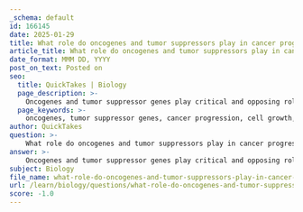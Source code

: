 ```yaml
---
_schema: default
id: 166145
date: 2025-01-29
title: What role do oncogenes and tumor suppressors play in cancer progression?
article_title: What role do oncogenes and tumor suppressors play in cancer progression?
date_format: MMM DD, YYYY
post_on_text: Posted on
seo:
  title: QuickTakes | Biology
  page_description: >-
    Oncogenes and tumor suppressor genes play critical and opposing roles in cancer progression, with oncogenes promoting cell growth and tumor suppressor genes inhibiting it, highlighting the complexity of cancer biology.
  page_keywords: >-
    oncogenes, tumor suppressor genes, cancer progression, cell growth, cell proliferation, tumorigenesis, genomic instability, metabolic reprogramming, apoptosis, DNA damage repair, retinoblastoma, cancer biology, gene mutation, opposing forces, tumor microenvironment
author: QuickTakes
question: >-
    What role do oncogenes and tumor suppressors play in cancer progression?
answer: >-
    Oncogenes and tumor suppressor genes play critical and opposing roles in cancer progression, contributing to the complex genetic landscape of tumors.\n\n### Oncogenes\nOncogenes are mutated forms of normal genes (proto-oncogenes) that, when activated, promote cell growth and division. The activation of oncogenes can occur through various mechanisms, including point mutations, gene amplification, or chromosomal rearrangements. These genetic alterations lead to the production of proteins that drive abnormal cell proliferation and survival, contributing to tumorigenesis. For instance, oncogenes can promote genomic instability, which increases the likelihood of further mutations and cancer development. Additionally, oncogenes can facilitate metabolic reprogramming, allowing cancer cells to adapt to and thrive in the tumor microenvironment, further enhancing their malignancy.\n\n### Tumor Suppressor Genes\nIn contrast, tumor suppressor genes function to inhibit cell growth and division, maintaining normal cellular function and preventing tumor formation. These genes produce proteins that regulate the cell cycle, repair DNA damage, and promote apoptosis (programmed cell death). When tumor suppressor genes are inactivated or mutated, their protective functions are lost, leading to uncontrolled cell proliferation. A classic example is the retinoblastoma (Rb) gene, where the loss of both functional copies is necessary for tumor development. The inactivation of tumor suppressor genes is often a critical step in the progression of various cancers, as it allows oncogenes to exert their effects without regulatory checks.\n\n### Interaction in Cancer Progression\nThe interplay between oncogenes and tumor suppressor genes is essential in the multistep process of cancer development. Cancer progression typically involves the sequential activation of oncogenes and the inactivation of tumor suppressor genes, leading to a cumulative effect that drives tumor growth. This dual mechanism underscores the complexity of cancer biology, where both types of genes must be considered to understand tumor initiation and progression fully.\n\nIn summary, oncogenes promote cancer by driving cell proliferation and survival, while tumor suppressor genes act as brakes on this process. The balance between these opposing forces is crucial for maintaining normal cellular function, and their disruption is a hallmark of cancer.
subject: Biology
file_name: what-role-do-oncogenes-and-tumor-suppressors-play-in-cancer-progression.md
url: /learn/biology/questions/what-role-do-oncogenes-and-tumor-suppressors-play-in-cancer-progression
score: -1.0
---
```


&nbsp;